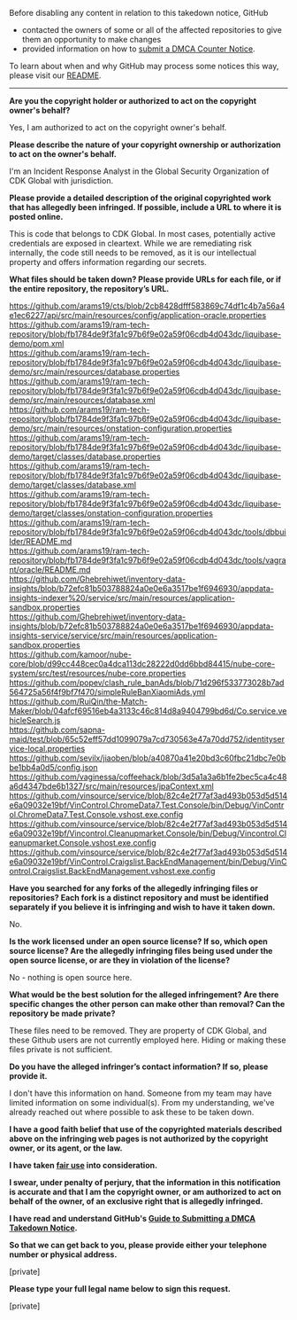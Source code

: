 Before disabling any content in relation to this takedown notice, GitHub
- contacted the owners of some or all of the affected repositories to give them an opportunity to make changes
- provided information on how to [submit a DMCA Counter Notice](https://docs.github.com/en/articles/guide-to-submitting-a-dmca-counter-notice).

To learn about when and why GitHub may process some notices this way, please visit our [README](https://github.com/github/dmca/blob/master/README.md).

---

**Are you the copyright holder or authorized to act on the copyright owner's behalf?**

Yes, I am authorized to act on the copyright owner's behalf.

**Please describe the nature of your copyright ownership or authorization to act on the owner's behalf.**

I'm an Incident Response Analyst in the Global Security Organization of CDK Global with jurisdiction.

**Please provide a detailed description of the original copyrighted work that has allegedly been infringed. If possible, include a URL to where it is posted online.**

This is code that belongs to CDK Global. In most cases, potentially active credentials are exposed in cleartext. While we are remediating risk internally, the code still needs to be removed, as it is our intellectual property and offers information regarding our secrets.

**What files should be taken down? Please provide URLs for each file, or if the entire repository, the repository’s URL.**

https://github.com/arams19/cts/blob/2cb8428dfff583869c74df1c4b7a56a4e1ec6227/api/src/main/resources/config/application-oracle.properties  
https://github.com/arams19/ram-tech-repository/blob/fb1784de9f3fa1c97b6f9e02a59f06cdb4d043dc/liquibase-demo/pom.xml  
https://github.com/arams19/ram-tech-repository/blob/fb1784de9f3fa1c97b6f9e02a59f06cdb4d043dc/liquibase-demo/src/main/resources/database.properties  
https://github.com/arams19/ram-tech-repository/blob/fb1784de9f3fa1c97b6f9e02a59f06cdb4d043dc/liquibase-demo/src/main/resources/database.xml  
https://github.com/arams19/ram-tech-repository/blob/fb1784de9f3fa1c97b6f9e02a59f06cdb4d043dc/liquibase-demo/src/main/resources/onstation-configuration.properties  
https://github.com/arams19/ram-tech-repository/blob/fb1784de9f3fa1c97b6f9e02a59f06cdb4d043dc/liquibase-demo/target/classes/database.properties  
https://github.com/arams19/ram-tech-repository/blob/fb1784de9f3fa1c97b6f9e02a59f06cdb4d043dc/liquibase-demo/target/classes/database.xml  
https://github.com/arams19/ram-tech-repository/blob/fb1784de9f3fa1c97b6f9e02a59f06cdb4d043dc/liquibase-demo/target/classes/onstation-configuration.properties  
https://github.com/arams19/ram-tech-repository/blob/fb1784de9f3fa1c97b6f9e02a59f06cdb4d043dc/tools/dbbuilder/README.md  
https://github.com/arams19/ram-tech-repository/blob/fb1784de9f3fa1c97b6f9e02a59f06cdb4d043dc/tools/vagrant/oracle/README.md  
https://github.com/Ghebrehiwet/inventory-data-insights/blob/b72efc81b503788824a0e0e6a3517be1f6946930/appdata-insights-indexer%20/service/src/main/resources/application-sandbox.properties  
https://github.com/Ghebrehiwet/inventory-data-insights/blob/b72efc81b503788824a0e0e6a3517be1f6946930/appdata-insights-service/service/src/main/resources/application-sandbox.properties  
https://github.com/kamoor/nube-core/blob/d99cc448cec0a4dca113dc28222d0dd6bbd84415/nube-core-system/src/test/resources/nube-core.properties  
https://github.com/popev/clash_rule_banAds/blob/71d296f533773028b7ad564725a56f4f9bf7f470/simpleRuleBanXiaomiAds.yml  
https://github.com/RuiQin/the-Match-Maker/blob/04afcf69516eb4a3133c46c814d8a9404799bd6d/Co.service.vehicleSearch.js  
https://github.com/sapna-maid/test/blob/65c52eff57dd1099079a7cd730563e47a70dd752/identityservice-local.properties  
https://github.com/sevilx/jiaoben/blob/a40870a41e20bd3c60fbc21dbc7e0bbe1bb4a0d5/config.json  
https://github.com/vaginessa/coffeehack/blob/3d5a1a3a6b1fe2bec5ca4c48a6d4347bde6b1327/src/main/resources/jpaContext.xml  
https://github.com/vinsource/service/blob/82c4e2f77af3ad493b053d5d514e6a09032e19bf/VinControl.ChromeData7.Test.Console/bin/Debug/VinControl.ChromeData7.Test.Console.vshost.exe.config  
https://github.com/vinsource/service/blob/82c4e2f77af3ad493b053d5d514e6a09032e19bf/Vincontrol.Cleanupmarket.Console/bin/Debug/Vincontrol.Cleanupmarket.Console.vshost.exe.config  
https://github.com/vinsource/service/blob/82c4e2f77af3ad493b053d5d514e6a09032e19bf/VinControl.Craigslist.BackEndManagement/bin/Debug/VinControl.Craigslist.BackEndManagement.vshost.exe.config  

**Have you searched for any forks of the allegedly infringing files or repositories? Each fork is a distinct repository and must be identified separately if you believe it is infringing and wish to have it taken down.**

No.

**Is the work licensed under an open source license? If so, which open source license? Are the allegedly infringing files being used under the open source license, or are they in violation of the license?**

No - nothing is open source here.

**What would be the best solution for the alleged infringement? Are there specific changes the other person can make other than removal? Can the repository be made private?**

These files need to be removed. They are property of CDK Global, and these Github users are not currently employed here. Hiding or making these files private is not sufficient.

**Do you have the alleged infringer’s contact information? If so, please provide it.**

I don't have this information on hand. Someone from my team may have limited information on some individual(s). From my understanding, we've already reached out where possible to ask these to be taken down.

**I have a good faith belief that use of the copyrighted materials described above on the infringing web pages is not authorized by the copyright owner, or its agent, or the law.**

**I have taken <a href="https://www.lumendatabase.org/topics/22">fair use</a> into consideration.**

**I swear, under penalty of perjury, that the information in this notification is accurate and that I am the copyright owner, or am authorized to act on behalf of the owner, of an exclusive right that is allegedly infringed.**

**I have read and understand GitHub's <a href="https://docs.github.com/articles/guide-to-submitting-a-dmca-takedown-notice/">Guide to Submitting a DMCA Takedown Notice</a>.**

**So that we can get back to you, please provide either your telephone number or physical address.**

[private]

**Please type your full legal name below to sign this request.**

[private]
